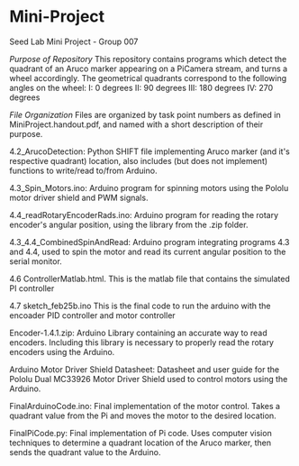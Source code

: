 # Mini-Project
Seed Lab Mini Project - Group 007

_Purpose of Repository_
This repository contains programs which detect the quadrant of an Aruco marker appearing on a PiCamera stream, and turns a wheel accordingly.
The geometrical quadrants correspond to the following angles on the wheel:
I: 0 degrees
II: 90 degrees
III: 180 degrees
IV: 270 degrees



_File Organization_
Files are organized by task point numbers as defined in MiniProject.handout.pdf, and named with a short description of their purpose.

4.2_ArucoDetection: Python SHIFT file implementing Aruco marker (and it's respective quadrant) location, also includes (but does not implement) functions to write/read to/from Arduino.

4.3_Spin_Motors.ino: Arduino program for spinning motors using the Pololu motor driver shield and PWM signals. 

4.4_readRotaryEncoderRads.ino: Arduino program for reading the rotary encoder's angular position, using the library from the .zip folder.  

4.3_4.4_CombinedSpinAndRead: Arduino program integrating programs 4.3 and 4.4, used to spin the motor and read its current angular position to the serial monitor.
 
4.6 ControllerMatlab.html. This is the matlab file that contains the simulated PI controller 

4.7 sketch_feb25b.ino This is the final code to run the arduino with the encoader PID controller and motor controller

Encoder-1.4.1.zip: Arduino Library containing an accurate way to read encoders. Including this library is necessary to properly read the rotary   encoders using the Arduino.   

Arduino Motor Driver Shield Datasheet: Datasheet and user guide for the Pololu Dual MC33926 Motor Driver Shield used to control motors using the Arduino.

FinalArduinoCode.ino: Final implementation of the motor control. Takes a quadrant value from the Pi and moves the motor to the desired location.

FinalPiCode.py: Final implementation of Pi code. Uses computer vision techniques to determine a quadrant location of the Aruco marker, then sends the quadrant value to the Arduino.
